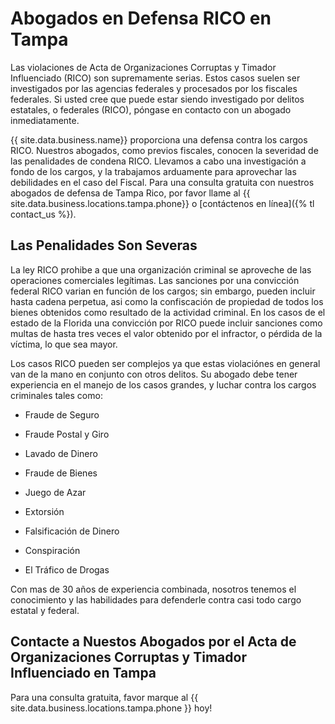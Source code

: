 # Abogados en Defensa RICO en Tampa

Las violaciones de Acta de Organizaciones Corruptas y Timador Influenciado (RICO) son supremamente serias. Estos casos suelen ser investigados por las agencias federales y procesados por los fiscales federales. Si usted cree que puede estar siendo investigado por delitos estatales, o federales (RICO), póngase en contacto con un abogado inmediatamente.

{{ site.data.business.name}} proporciona una defensa contra los cargos RICO. Nuestros abogados, como previos fiscales, conocen la severidad de las penalidades de condena RICO. Llevamos a cabo una investigación a fondo de los cargos, y la trabajamos arduamente para aprovechar las debilidades en el caso del Fiscal. Para una consulta gratuita con nuestros abogados de defensa de Tampa Rico, por favor llame al {{ site.data.business.locations.tampa.phone}} o [contáctenos en línea]({% tl contact_us %}).

## Las Penalidades Son Severas

La ley RICO prohibe a que una organización criminal se aproveche de las operaciones comerciales legítimas. Las sanciones por una convicción federal RICO varian en función de los cargos; sin embargo, pueden incluir hasta cadena perpetua, asi como la confiscación de propiedad de todos los bienes obtenidos como resultado de la actividad criminal. En los casos de el estado de la Florida una convicción por RICO puede incluir sanciones como multas de hasta tres veces el valor obtenido por el infractor, o pérdida de la víctima, lo que sea mayor.

Los casos RICO pueden ser complejos ya que estas violaciónes en general van de la mano en conjunto con otros delitos. Su abogado debe tener experiencia en el manejo de los casos grandes, y luchar contra los cargos criminales tales como:

* Fraude de Seguro

* Fraude Postal y Giro

* Lavado de Dinero

* Fraude de Bienes

* Juego de Azar

* Extorsión

* Falsificación de Dinero

* Conspiración

* El Tráfico de Drogas

Con mas de 30 años de experiencia combinada, nosotros tenemos el conocimiento y las habilidades para defenderle contra casi todo cargo estatal y federal.

## Contacte a Nuestos Abogados por el Acta de Organizaciones Corruptas y Timador Influenciado en Tampa

Para una consulta gratuita, favor marque al {{ site.data.business.locations.tampa.phone }} hoy!
